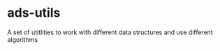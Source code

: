 # ads-utils
A set of utitlities to work with different data structures and use different algorithms
